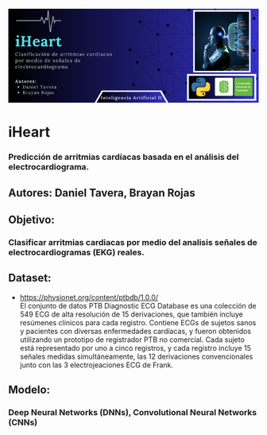 
![iHeart](https://github.com/drtaverac/iHeart/blob/main/IHeart.png)
# iHeart
### Predicción de arritmias cardíacas basada en el análisis del electrocardiograma.

## Autores: Daniel Tavera, Brayan Rojas

## Objetivo: 
### Clasificar arritmias cardiacas por medio del analisis señales de electrocardiogramas (EKG) reales.

## Dataset:
 - https://physionet.org/content/ptbdb/1.0.0/<br>
El conjunto de datos PTB Diagnostic ECG Database es una colección de 549 ECG de alta resolución de 15 derivaciones, que también incluye resúmenes clínicos para cada registro. Contiene ECGs de sujetos sanos y pacientes con diversas enfermedades cardíacas, y fueron obtenidos utilizando un prototipo de registrador PTB no comercial. Cada sujeto está representado por uno a cinco registros, y cada registro incluye 15 señales medidas simultáneamente, las 12 derivaciones convencionales junto con las 3 electrojeaciones ECG de Frank.


## Modelo: 
### Deep Neural Networks (DNNs), Convolutional Neural Networks (CNNs)
